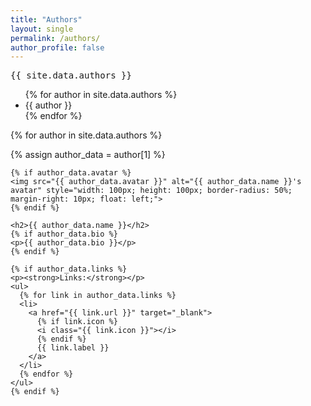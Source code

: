 ```yaml
---
title: "Authors"
layout: single
permalink: /authors/
author_profile: false
---
```


<pre>{{ site.data.authors }}</pre>

<ul>
  {% for author in site.data.authors %}
  <li>{{ author }}</li>
  {% endfor %}
</ul>

{% for author in site.data.authors %}
  <div class="author-card" style="margin-bottom: 2em;">
    {% assign author_data = author[1] %}
    
    {% if author_data.avatar %}
    <img src="{{ author_data.avatar }}" alt="{{ author_data.name }}'s avatar" style="width: 100px; height: 100px; border-radius: 50%; margin-right: 10px; float: left;">
    {% endif %}
    
    <h2>{{ author_data.name }}</h2>
    {% if author_data.bio %}
    <p>{{ author_data.bio }}</p>
    {% endif %}
    
    {% if author_data.links %}
    <p><strong>Links:</strong></p>
    <ul>
      {% for link in author_data.links %}
      <li>
        <a href="{{ link.url }}" target="_blank">
          {% if link.icon %}
          <i class="{{ link.icon }}"></i>
          {% endif %}
          {{ link.label }}
        </a>
      </li>
      {% endfor %}
    </ul>
    {% endif %}
  </div>
